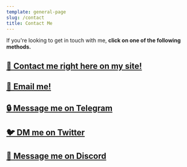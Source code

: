 ```yaml
---
template: general-page
slug: /contact
title: Contact Me
---
```

I﻿f you're looking to get in touch with me, **click on one of the following methods.** 

## [📨 Contact me right here on my site!](https://maxtheo.tk/contact-form)

## [📧 Email me!](https://maxtheo.tk/email)

## [🔒 Message me on Telegram](https://maxtheobald.t.me)

## [🐦 DM me on Twitter](https://twitter.com/maxtheobaldd)

## [👾 Message me on Discord](https://maxtheo.tk/discord)